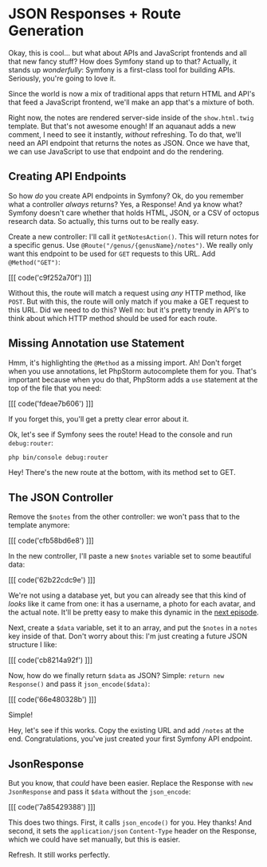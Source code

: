 # JSON Responses + Route Generation

Okay, this is cool... but what about APIs and JavaScript frontends and all that new
fancy stuff? How does Symfony stand up to that? Actually, it stands up *wonderfully*:
Symfony is a first-class tool for building APIs. Seriously, you're going to love
it.

Since the world is now a mix of traditional apps that return HTML and API's that
feed a JavaScript frontend, we'll make an app that's a mixture of both.

Right now, the notes are rendered server-side inside of the `show.html.twig` template.
But that's not awesome enough! If an aquanaut adds a new comment, I need to see it
instantly, *without* refreshing. To do that, we'll need an API endpoint that returns
the notes as JSON. Once we have that, we can use JavaScript to use that endpoint
and do the rendering.

## Creating API Endpoints

So how *do* you create API endpoints in Symfony? Ok, do you remember what a controller
*always* returns? Yes, a Response! And ya know what? Symfony doesn't care whether
that holds HTML, JSON, or a CSV of octopus research data. So actually, this turns
out to be really easy.

Create a new controller: I'll call it `getNotesAction()`. This will return notes
for a specific genus. Use `@Route("/genus/{genusName}/notes")`. We really only want
this endpoint to be used for `GET` requests to this URL. Add `@Method("GET")`:

[[[ code('c9f252a70f') ]]]

Without this, the route will match a request using *any* HTTP method, like `POST`.
But with this, the route will only match if you make a GET request to this URL. Did
we need to do this? Well no: but it's pretty trendy in API's to think about which
HTTP method should be used for each route.

## Missing Annotation use Statement

Hmm, it's highlighting the `@Method` as a missing import. Ah! Don't forget when
you use annotations, let PhpStorm autocomplete them for you. That's important because
when you do that, PhpStorm adds a `use` statement at the top of the file that you
need:

[[[ code('fdeae7b606') ]]]

If you forget this, you'll get a pretty clear error about it.

Ok, let's see if Symfony sees the route! Head to the console and run `debug:router`:

```bash
php bin/console debug:router
```

Hey! There's the new route at the bottom, with its method set to GET.

## The JSON Controller

Remove the `$notes` from the other controller: we won't pass that to the template
anymore:

[[[ code('cfb58bd6e8') ]]]

In the new controller, I'll paste a new `$notes` variable set to some beautiful
data:

[[[ code('62b22cdc9e') ]]]

We're not using a database yet, but you can already see that this kind of *looks*
like it came from one: it has a username, a photo for each avatar, and the actual
note. It'll be pretty easy to make this dynamic in the [next episode][1].

Next, create a `$data` variable, set it to an array, and put the `$notes` in a `notes`
key inside of that. Don't worry about this: I'm just creating a future JSON structure
I like:

[[[ code('cb8214a92f') ]]]

Now, how do we finally return `$data` as JSON? Simple: `return new Response()` and
pass it `json_encode($data)`:

[[[ code('66e480328b') ]]]

Simple!

Hey, let's see if this works. Copy the existing URL and add `/notes` at the end.
Congratulations, you've just created your first Symfony API endpoint.

## JsonResponse

But you know, that *could* have been easier. Replace the Response with `new JsonResponse`
and pass it `$data` without the `json_encode`:

[[[ code('7a85429388') ]]]

This does two things. First, it
calls `json_encode()` for you. Hey thanks! And second, it sets the `application/json`
`Content-Type` header on the Response, which we could have set manually, but this
is easier.

Refresh. It still works perfectly.


[1]: http://knpuniversity.com/screencast/symfony-doctrine

